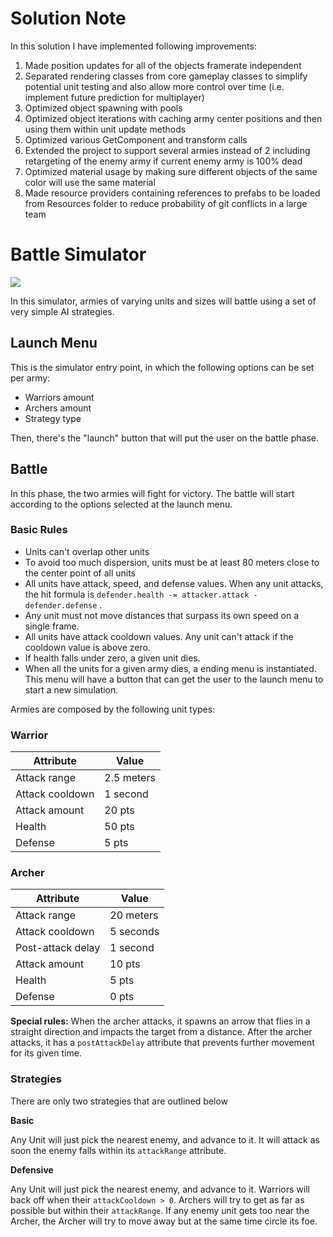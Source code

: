 # Solution Note

In this solution I have implemented following improvements:

1) Made position updates for all of the objects framerate independent
2) Separated rendering classes from core gameplay classes to simplify potential unit testing and also allow more control over time (i.e. implement future prediction for multiplayer)
3) Optimized object spawning with pools
4) Optimized object iterations with caching army center positions and then using them within unit update methods
5) Optimized various GetComponent and transform calls
6) Extended the project to support several armies instead of 2 including retargeting of the enemy army if current enemy army is 100% dead
7) Optimized material usage by making sure different objects of the same color will use the same material
8) Made resource providers containing references to prefabs to be loaded from Resources folder to reduce probability of git conflicts in a large team


# Battle Simulator

![](Battle.gif)

In this simulator, armies of varying units and sizes will battle using a set of very simple AI strategies.

## Launch Menu

This is the simulator entry point, in which the following options can be set per army:

- Warriors amount
- Archers amount
- Strategy type

Then, there's the "launch" button that will put the user on the battle phase.

## Battle

In this phase, the two armies will fight for victory. The battle will start according to the options selected at the
launch menu.

### Basic Rules

- Units can't overlap other units
- To avoid too much dispersion, units must be at least 80 meters close to the center point of all units
- All units have attack, speed, and defense values. When any unit attacks, the hit formula
  is `defender.health -= attacker.attack - defender.defense` .
- Any unit must not move distances that surpass its own speed on a single frame.
- All units have attack cooldown values. Any unit can't attack if the cooldown value is above zero.
- If health falls under zero, a given unit dies.
- When all the units for a given army dies, a ending menu is instantiated. This menu will have a button that can get the
  user to the launch menu to start a new simulation.

Armies are composed by the following unit types:

### Warrior

| Attribute | Value |
|---|---|
| Attack range | 2.5 meters |
| Attack cooldown | 1 second |
| Attack amount | 20 pts |
| Health | 50 pts |
| Defense | 5 pts |

### Archer

| Attribute | Value |
|---|---|
| Attack range | 20 meters |
| Attack cooldown | 5 seconds |
| Post-attack delay | 1 second |
| Attack amount | 10 pts |
| Health | 5 pts |
| Defense | 0 pts |

**Special rules:** When the archer attacks, it spawns an arrow that flies in a straight direction and impacts the target
from a distance. After the archer attacks, it has a `postAttackDelay` attribute that prevents further movement for its
given time.

### Strategies

There are only two strategies that are outlined below

**Basic**

Any Unit will just pick the nearest enemy, and advance to it. It will attack as soon the enemy falls within
its `attackRange` attribute.

**Defensive**

Any Unit will just pick the nearest enemy, and advance to it. Warriors will back off when their `attackCooldown > 0`.
Archers will try to get as far as possible but within their `attackRange`. If any enemy unit gets too near the Archer,
the Archer will try to move away but at the same time circle its foe.
